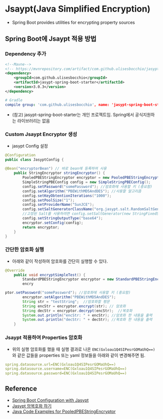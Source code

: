 # Jsaypt(Java Simplified Encryption) 
* Spring Boot provides utilities for encrypting property sources 
 
## Spring Boot에 Jsaypt 적용 방법 
### Dependency 추가 
```xml 
<!--Mavne--> 
<!-- https://mvnrepository.com/artifact/com.github.ulisesbocchio/jasypt-spring-boot-starter --> 
<dependency> 
    <groupId>com.github.ulisesbocchio</groupId> 
    <artifactId>jasypt-spring-boot-starter</artifactId> 
    <version>3.0.3</version> 
</dependency> 
``` 
```yml 
# Gradle 
compile group: 'com.github.ulisesbocchio', name: 'jasypt-spring-boot-starter', version: '3.0.3' 
``` 
* (참고) jasypt-spring-boot-starter는 개인 프로젝트임. Spring에서 공식지원하는 라이브러리는 없음 
 
### Custom Jsaypt Encryptor 생성 
* jasypt Config 설정 
```java 
@Configuration 
public class JasyptConfig { 
 
@Bean("encryptorBean") // 바로 bean에 등록하여 사용 
    public StringEncryptor stringEncryptor() { 
        PooledPBEStringEncryptor encryptor = new PooledPBEStringEncryptor(); 
        SimpleStringPBEConfig config = new SimpleStringPBEConfig(); 
        config.setPassword("somePassword"); //암호화에 사용할 키 (중요함) 
        config.setAlgorithm("PBEWithMD5AndDES"); //사용할 알고리즘 
        config.setKeyObtentionIterations("1000"); 
        config.setPoolSize("1"); 
        config.setProviderName("SunJCE"); 
        config.setSaltGeneratorClassName("org.jasypt.salt.RandomSaltGenerator"); // Default salt는 RandomSaltGenerator 
        //고정된 Salt를 사용하려면 config.setSaltGenerator(new StringFixedSaltGenerator("thisFixedSalt")); 와 같이 정의 
        config.setStringOutputType("base64"); 
        encryptor.setConfig(config); 
        return encryptor; 
    } 
} 
``` 
 
### 간단한 암호화 실행 
* 아래와 같이 작성하여 암호화를 간단히 실행할 수 있다. 
```java 
@Override 
	public void encryptSimpleTest() { 
		StandardPBEStringEncryptor encryptor = new StandardPBEStringEncryptor(); 
		encry

ptor.setPassword("somePassword"); //암호화에 사용할 키 (중요함) 
		encryptor.setAlgorithm("PBEWithMD5AndDES"); 
		String str = "testString";  //암호화할 평문 
		String encStr = encryptor.encrypt(str); // 암호화 
		String decStr = encryptor.decrypt(encStr);  //복호화 
		System.out.println("encStr: " + encStr); //암호화 한 내용을 출력 
        System.out.println("decStr: " + decStr); //복호화 한 내용을 출력 
	} 
``` 
 
### Jsaypt 적용하여 Properties 암호화 
* 위의 실행 암호화를 했을 때 실행 결과로 나온 `ENC(Gxloau1Q4SIPesrGOMaUhQ==)`와 같은 값들을 properties 또는 yaml 정보들을 아래와 같이 변경해주면 됨. 
```yml 
spring.datasource.url=ENC(Gxloau1Q4SIPesrGOMaUhQ==) 
spring.datasource.username=ENC(Gxloau1Q4SIPesrGOMaUhQ==) 
spring.datasource.password=ENC(Gxloau1Q4SIPesrGOMaUhQ==) 
``` 
 
## Reference 
* [Spring Boot Configuration with Jasypt](https://www.baeldung.com/spring-boot-jasypt) 
* [Jasypt 암복호화 하기](https://luvstudy.tistory.com/67) 
* [Java Code Examples for PooledPBEStringEncryptor](https://www.programcreek.com/java-api-examples/?api=org.jasypt.encryption.pbe.PooledPBEStringEncryptor)